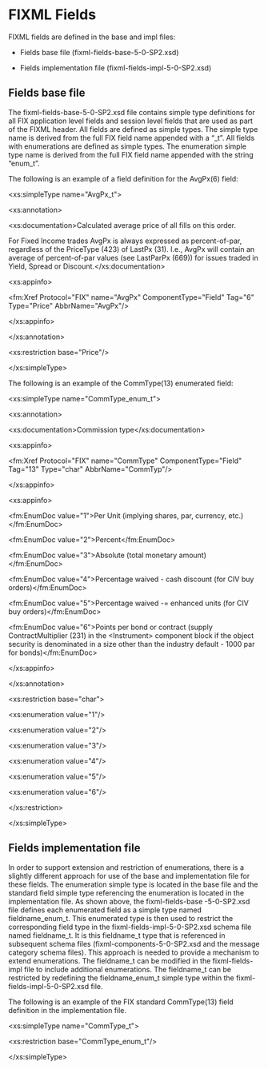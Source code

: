 FIXML Fields
============

FIXML fields are defined in the base and impl files:

-   Fields base file (fixml-fields-base-5-0-SP2.xsd)

-   Fields implementation file (fixml-fields-impl-5-0-SP2.xsd)

Fields base file
----------------

The fixml-fields-base-5-0-SP2.xsd file contains simple type definitions for all FIX application level fields and session level fields that are used as part of the FIXML header. All fields are defined as simple types. The simple type name is derived from the full FIX field name appended with a “\_t”. All fields with enumerations are defined as simple types. The enumeration simple type name is derived from the full FIX field name appended with the string “enum\_t”.

The following is an example of a field definition for the AvgPx(6) field:

&lt;xs:simpleType name="AvgPx\_t"&gt;

&lt;xs:annotation&gt;

&lt;xs:documentation&gt;Calculated average price of all fills on this order.

For Fixed Income trades AvgPx is always expressed as percent-of-par, regardless of the PriceType (423) of LastPx (31). I.e., AvgPx will contain an average of percent-of-par values (see LastParPx (669)) for issues traded in Yield, Spread or Discount.&lt;/xs:documentation&gt;

&lt;xs:appinfo&gt;

&lt;fm:Xref Protocol="FIX" name="AvgPx" ComponentType="Field" Tag="6" Type="Price" AbbrName="AvgPx"/&gt;

&lt;/xs:appinfo&gt;

&lt;/xs:annotation&gt;

&lt;xs:restriction base="Price"/&gt;

&lt;/xs:simpleType&gt;

The following is an example of the CommType(13) enumerated field:

&lt;xs:simpleType name="CommType\_enum\_t"&gt;

&lt;xs:annotation&gt;

&lt;xs:documentation&gt;Commission type&lt;/xs:documentation&gt;

&lt;xs:appinfo&gt;

&lt;fm:Xref Protocol="FIX" name="CommType" ComponentType="Field" Tag="13" Type="char" AbbrName="CommTyp"/&gt;

&lt;/xs:appinfo&gt;

&lt;xs:appinfo&gt;

&lt;fm:EnumDoc value="1"&gt;Per Unit (implying shares, par, currency, etc.)&lt;/fm:EnumDoc&gt;

&lt;fm:EnumDoc value="2"&gt;Percent&lt;/fm:EnumDoc&gt;

&lt;fm:EnumDoc value="3"&gt;Absolute (total monetary amount)&lt;/fm:EnumDoc&gt;

&lt;fm:EnumDoc value="4"&gt;Percentage waived - cash discount (for CIV buy orders)&lt;/fm:EnumDoc&gt;

&lt;fm:EnumDoc value="5"&gt;Percentage waived -= enhanced units (for CIV buy orders)&lt;/fm:EnumDoc&gt;

&lt;fm:EnumDoc value="6"&gt;Points per bond or contract (supply ContractMultiplier (231) in the &lt;Instrument&gt; component block if the object security is denominated in a size other than the industry default - 1000 par for bonds)&lt;/fm:EnumDoc&gt;

&lt;/xs:appinfo&gt;

&lt;/xs:annotation&gt;

&lt;xs:restriction base="char"&gt;

&lt;xs:enumeration value="1"/&gt;

&lt;xs:enumeration value="2"/&gt;

&lt;xs:enumeration value="3"/&gt;

&lt;xs:enumeration value="4"/&gt;

&lt;xs:enumeration value="5"/&gt;

&lt;xs:enumeration value="6"/&gt;

&lt;/xs:restriction&gt;

&lt;/xs:simpleType&gt;

Fields implementation file
--------------------------

In order to support extension and restriction of enumerations, there is a slightly different approach for use of the base and implementation file for these fields. The enumeration simple type is located in the base file and the standard field simple type referencing the enumeration is located in the implementation file. As shown above, the fixml-fields-base -5-0-SP2.xsd file defines each enumerated field as a simple type named fieldname\_enum\_t. This enumerated type is then used to restrict the corresponding field type in the fixml-fields-impl-5-0-SP2.xsd schema file named fieldname\_t. It is this fieldname\_t type that is referenced in subsequent schema files (fixml-components-5-0-SP2.xsd and the message category schema files). This approach is needed to provide a mechanism to extend enumerations. The fieldname\_t can be modified in the fixml-fields-impl file to include additional enumerations. The fieldname\_t can be restricted by redefining the fieldname\_enum\_t simple type within the fixml-fields-impl-5-0-SP2.xsd file.

The following is an example of the FIX standard CommType(13) field definition in the implementation file.

&lt;xs:simpleType name="CommType\_t"&gt;

&lt;xs:restriction base="CommType\_enum\_t"/&gt;

&lt;/xs:simpleType&gt;
